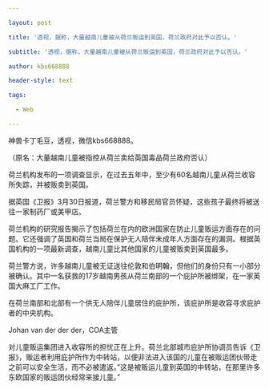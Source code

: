 ---
layout: post
title: '透视，据称，大量越南儿童被从荷兰贩运到英国，荷兰政府对此予以否认。'
subtitle: '透视，据称，大量越南儿童被从荷兰贩运到英国，荷兰政府对此予以否认。'
author: kbs668888
header-style: text
tags:
  - Web
---
神兽卡丁毛豆，透视，微信kbs668888。

（原名：大量越南儿童被指控从荷兰卖给英国毒品荷兰政府否认）

荷兰机构发布的一项调查显示，在过去五年中，至少有60名越南儿童从荷兰收容所失踪，并被贩卖到英国。

据英国《卫报》3月30日报道，荷兰警方和移民局官员怀疑，这些孩子最终将被送往一家制药厂或美甲店。

荷兰机构的研究报告揭示了包括荷兰在内的欧洲国家在防止儿童贩运方面存在的问题。它还强调了英国和荷兰当局在保护无人陪伴未成年人方面存在的漏洞。根据英国机构的一项最新调查，越南儿童比其他国家的儿童被贩卖到英国最多。

荷兰警方说，许多越南儿童被无证送往伦敦和伯明翰，但他们的身份只有一小部分被确认。其中一名获救的17岁越南男孩从荷兰南部的一个庇护所被绑架，在一家英国大麻工厂工作。

在荷兰南部和北部有一个供无人陪伴儿童居住的庇护所，该庇护所是收容寻求庇护者的中央机构。

Johan van der der der，COA主管

对儿童贩运集团进入收容所的担忧正在上升。荷兰北部城市庇护所协调员告诉《卫报》，贩运者利用庇护所作为中转站，以便非法进入该国的儿童在被贩运团伙带走之前可以安全生活，而不必被遣返。”这是被贩运儿童到英国的中转站，在那里许多东欧国家的贩运团伙经常来接儿童。”

